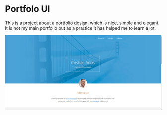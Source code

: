 # Portfolo UI

This is a project about a portfolio design, which is nice, simple and elegant. It is not my main portfolio but as a practice it has helped me to learn a lot.

![Screenshot](/img/screenshot.jpg)
